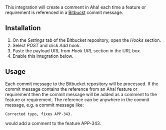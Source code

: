 This integration will create a comment in Aha! each time a feature or
requirement is referenced in a [Bitbuckt](http://www.bitbucket.org/) commit message.

Installation
------------

1. On the _Settings_ tab of the Bitbucket repository, open the _Hooks_ section.
2. Select _POST_ and click _Add hook_.
3. Paste the payload URL from _Hook URL_ section in the URL box.
4. Enable this integration below.

Usage
-----

Each commit message to the Bitbucket repository will be processed. If the
commit message contains the reference from an Aha! feature or requirement
then the commit message will be added as a comment to the feature or
requirement. The reference can be anywhere in the commit message, e.g. a
commit message like:

    Corrected typo, fixes APP-343.

would add a comment to the feature APP-343.

